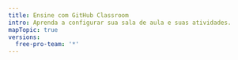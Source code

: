 ```yaml
---
title: Ensine com GitHub Classroom
intro: Aprenda a configurar sua sala de aula e suas atividades.
mapTopic: true
versions:
  free-pro-team: '*'
---
```


